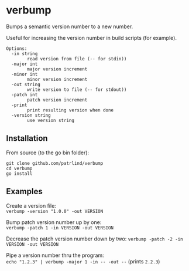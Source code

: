 # verbump
Bumps a semantic version number to a new number.

Useful for increasing the version number in build scripts (for example).

```
Options:
  -in string
        read version from file (-- for stdin))
  -major int
        major version increment
  -minor int
        minor version increment
  -out string
        write version to file (-- for stdout))
  -patch int
        patch version increment
  -print
        print resulting version when done
  -version string
        use version string
```

## Installation
From source (to the go bin folder):
```
git clone github.com/patrlind/verbump
cd verbump
go install
```

## Examples
Create a version file:  
`verbump -version "1.0.0" -out VERSION`

Bump patch version number up by one:  
`verbump -patch 1 -in VERSION -out VERSION`

Decrease the patch version number down by two: 
`verbump -patch -2 -in VERSION -out VERSION`

Pipe a version number thru the program:  
`echo "1.2.3" | verbump -major 1 -in -- -out --` (prints `2.2.3`)
